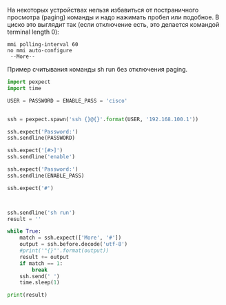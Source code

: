 На некоторых устройствах нельзя избавиться от постраничного просмотра (paging) команды и надо нажимать пробел или подобное.
В циско это выглядит так (если отключение есть, это делается командой terminal length 0):
```
mmi polling-interval 60
no mmi auto-configure
 --More--
```

Пример считывания команды sh run без отключения paging.
```python
import pexpect
import time

USER = PASSWORD = ENABLE_PASS = 'cisco'


ssh = pexpect.spawn('ssh {}@{}'.format(USER, '192.168.100.1'))

ssh.expect('Password:')
ssh.sendline(PASSWORD)

ssh.expect('[#>]')
ssh.sendline('enable')

ssh.expect('Password:')
ssh.sendline(ENABLE_PASS)

ssh.expect('#')



ssh.sendline('sh run')
result = ''

while True:
    match = ssh.expect(['More', '#'])
    output = ssh.before.decode('utf-8')
    #print('"{}"'.format(output))
    result += output
    if match == 1:
        break
    ssh.send(' ')
    time.sleep(1)

print(result)
```
